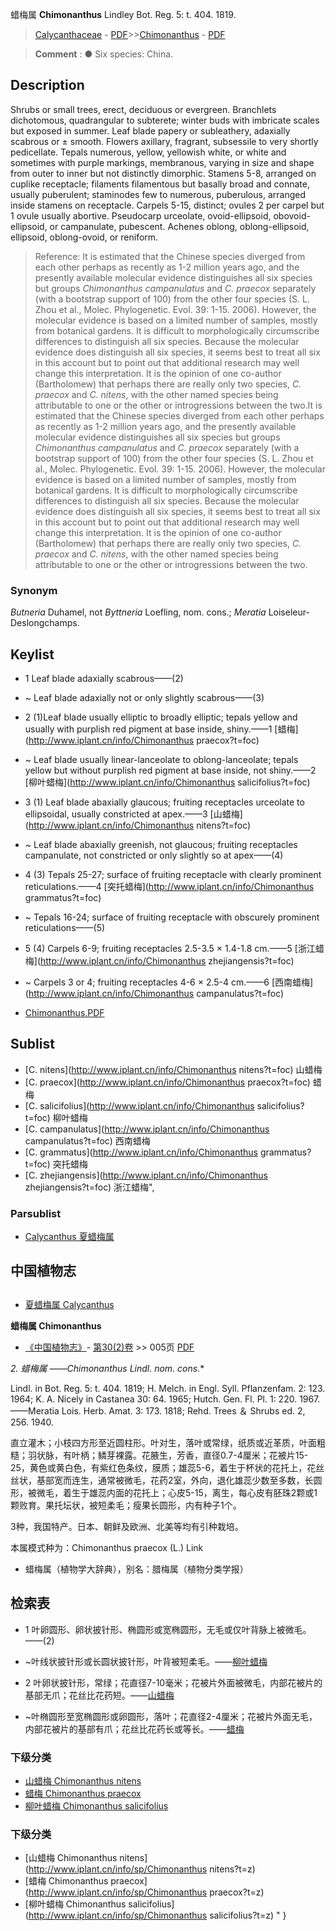 蜡梅属 **Chimonanthus** Lindley Bot. Reg. 5: t. 404. 1819.

> [Calycanthaceae](http://www.iplant.cn/info/Calycanthaceae?t=foc) - [PDF](http://www.iplant.cn/foc/pdf/Calycanthaceae.pdf)>>[Chimonanthus](http://www.iplant.cn/info/Chimonanthus?t=foc) - [PDF](http://www.iplant.cn/foc/pdf/Chimonanthus.pdf)

> **Comment** : 
> ● Six species: China.

## Description

Shrubs or small trees, erect, deciduous or evergreen. Branchlets dichotomous, quadrangular to subterete; winter buds with imbricate scales but exposed in summer. Leaf blade papery or subleathery, adaxially scabrous or ± smooth. Flowers axillary, fragrant, subsessile to very shortly pedicellate. Tepals numerous, yellow, yellowish white, or white and sometimes with purple markings, membranous, varying in size and shape from outer to inner but not distinctly dimorphic. Stamens 5-8, arranged on cuplike receptacle; filaments filamentous but basally broad and connate, usually puberulent; staminodes few to numerous, puberulous, arranged inside stamens on receptacle. Carpels 5-15, distinct; ovules 2 per carpel but 1 ovule usually abortive. Pseudocarp urceolate, ovoid-ellipsoid, obovoid-ellipsoid, or campanulate, pubescent. Achenes oblong, oblong-ellipsoid, ellipsoid, oblong-ovoid, or reniform.

> Reference: 
> It is estimated that the Chinese species diverged from each other perhaps as recently as 1-2 million years ago, and the presently available molecular evidence distinguishes all six species but groups *Chimonanthus campanulatus* and *C. praecox* separately (with a bootstrap support of 100) from the other four species (S. L. Zhou et al., Molec. Phylogenetic. Evol. 39: 1-15. 2006). However, the molecular evidence is based on a limited number of samples, mostly from botanical gardens. It is difficult to morphologically circumscribe differences to distinguish all six species. Because the molecular evidence does distinguish all six species, it seems best to treat all six in this account but to point out that additional research may well change this interpretation. It is the opinion of one co-author (Bartholomew) that perhaps there are really only two species, *C. praecox* and *C. nitens*, with the other named species being attributable to one or the other or introgressions between the two.It is estimated that the Chinese species diverged from each other perhaps as recently as 1-2 million years ago, and the presently available molecular evidence distinguishes all six species but groups *Chimonanthus campanulatus* and *C. praecox* separately (with a bootstrap support of 100) from the other four species (S. L. Zhou et al., Molec. Phylogenetic. Evol. 39: 1-15. 2006). However, the molecular evidence is based on a limited number of samples, mostly from botanical gardens. It is difficult to morphologically circumscribe differences to distinguish all six species. Because the molecular evidence does distinguish all six species, it seems best to treat all six in this account but to point out that additional research may well change this interpretation. It is the opinion of one co-author (Bartholomew) that perhaps there are really only two species, *C. praecox* and *C. nitens*, with the other named species being attributable to one or the other or introgressions between the two.

### Synonym
*Butneria* Duhamel, not *Byttneria* Loefling, nom. cons.; *Meratia* Loiseleur-Deslongchamps.

## Keylist

* 1 Leaf blade adaxially scabrous——(2)
* ~ Leaf blade adaxially not or only slightly scabrous——(3)

* 2 (1)Leaf blade usually elliptic to broadly elliptic; tepals yellow and usually with purplish red pigment at base inside, shiny.——1  [蜡梅](http://www.iplant.cn/info/Chimonanthus praecox?t=foc)
* ~ Leaf blade usually linear-lanceolate to oblong-lanceolate; tepals yellow but without purplish red pigment at base inside, not shiny.——2  [柳叶蜡梅](http://www.iplant.cn/info/Chimonanthus salicifolius?t=foc)

* 3 (1) Leaf blade abaxially glaucous; fruiting receptacles urceolate to ellipsoidal, usually constricted at apex.——3  [山蜡梅](http://www.iplant.cn/info/Chimonanthus nitens?t=foc)
* ~ Leaf blade abaxially greenish, not glaucous; fruiting receptacles campanulate, not constricted or only slightly so at apex——(4)

* 4 (3) Tepals 25-27; surface of fruiting receptacle with clearly prominent reticulations.——4  [突托蜡梅](http://www.iplant.cn/info/Chimonanthus grammatus?t=foc)
* ~ Tepals 16-24; surface of fruiting receptacle with obscurely prominent reticulations——(5)

* 5 (4) Carpels 6-9; fruiting receptacles 2.5-3.5 × 1.4-1.8 cm.——5  [浙江蜡梅](http://www.iplant.cn/info/Chimonanthus zhejiangensis?t=foc)
* ~ Carpels 3 or 4; fruiting receptacles 4-6 × 2.5-4 cm.——6  [西南蜡梅](http://www.iplant.cn/info/Chimonanthus campanulatus?t=foc)

* [Chimonanthus.PDF](http://www.iplant.cn/foc/pdf/Chimonanthus.pdf)

## Sublist

* [C.  nitens](http://www.iplant.cn/info/Chimonanthus nitens?t=foc)
 山蜡梅
* [C.  praecox](http://www.iplant.cn/info/Chimonanthus praecox?t=foc)
 蜡梅
* [C.  salicifolius](http://www.iplant.cn/info/Chimonanthus salicifolius?t=foc)
 柳叶蜡梅
* [C.  campanulatus](http://www.iplant.cn/info/Chimonanthus campanulatus?t=foc)
 西南蜡梅
* [C.  grammatus](http://www.iplant.cn/info/Chimonanthus grammatus?t=foc)
 突托蜡梅
* [C.  zhejiangensis](http://www.iplant.cn/info/Chimonanthus zhejiangensis?t=foc) 浙江蜡梅",

### Parsublist

* [Calycanthus  夏蜡梅属](http://www.iplant.cn/info/Calycanthus?t=foc)

## 中国植物志

## 
* [夏蜡梅属  Calycanthus](Calycanthus-美国蜡梅属.md)

**蜡梅属 Chimonanthus**

* [《中国植物志》](http://www.iplant.cn/frps)- [第30(2)卷](http://www.iplant.cn/frps/vol/30(2)) >> 005页 [PDF](http://www.iplant.cn/frps/pdf/30(2)/005y.pdf)

**2. 蜡梅属* ——Chimonanthus Lindl. nom. cons.**

Lindl. in Bot. Reg. 5: t. 404. 1819; H. Melch. in Engl. Syll. Pflanzenfam. 2: 123. 1964; K. A. Nicely in Castanea 30: 64. 1965; Hutch. Gen. Fl. Pl. 1: 220. 1967. ——Meratia Lois. Herb. Amat. 3: 173. 1818; Rehd. Trees ＆ Shrubs ed. 2, 256. 1940.

直立灌木；小枝四方形至近圆柱形。叶对生，落叶或常绿，纸质或近革质，叶面粗糙；羽状脉，有叶柄；鳞芽裸露。花腋生，芳香，直径0.7-4厘米；花被片15-25，黄色或黄白色，有紫红色条纹，膜质；雄蕊5-6，着生于杯状的花托上，花丝丝状，基部宽而连生，通常被微毛，花药2室，外向，退化雄蕊少数至多数，长圆形，被微毛，着生于雄蕊内面的花托上；心皮5-15，离生，每心皮有胚珠2颗或1颗败育。果托坛状，被短柔毛；瘦果长圆形，内有种子1个。

3种，我国特产。日本、朝鲜及欧洲、北美等均有引种栽培。

本属模式种为：Chimonanthus praecox (L.) Link

* 蜡梅属（植物学大辞典），别名：腊梅属（植物分类学报）

## 检索表

* 1 叶卵圆形、卵状披针形、椭圆形或宽椭圆形，无毛或仅叶背脉上被微毛。——(2)
* ~叶线状披针形或长圆状披针形，叶背被短柔毛。——[柳叶蜡梅](Chimonanthus-salicifolius-柳叶蜡梅.md)

* 2 叶卵状披针形，常绿；花直径7-10毫米；花被片外面被微毛，内部花被片的基部无爪；花丝比花药短。——[山蜡梅](Chimonanthus-nitens-山蜡梅.md)

* ~叶椭圆形至宽椭圆形或卵圆形，落叶；花直径2-4厘米；花被片外面无毛，内部花被片的基部有爪；花丝比花药长或等长。——[蜡梅](Chimonanthus-praecox-蜡梅.md)

### 下级分类
* [山蜡梅  Chimonanthus nitens](Chimonanthus-nitens-山蜡梅.md)
* [蜡梅  Chimonanthus praecox](Chimonanthus-praecox-蜡梅.md)
* [柳叶蜡梅  Chimonanthus salicifolius](Chimonanthus-salicifolius-柳叶蜡梅.md)

### 下级分类
* [山蜡梅  Chimonanthus nitens](http://www.iplant.cn/info/sp/Chimonanthus nitens?t=z)
* [蜡梅  Chimonanthus praecox](http://www.iplant.cn/info/sp/Chimonanthus praecox?t=z)
* [柳叶蜡梅  Chimonanthus salicifolius](http://www.iplant.cn/info/sp/Chimonanthus salicifolius?t=z)
"
}